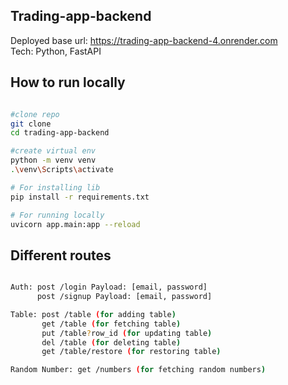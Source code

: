 ## Trading-app-backend

Deployed base url: https://trading-app-backend-4.onrender.com  
Tech: Python, FastAPI


## How to run locally

```bash

#clone repo
git clone
cd trading-app-backend

#create virtual env
python -m venv venv
.\venv\Scripts\activate

# For installing lib
pip install -r requirements.txt

# For running locally
uvicorn app.main:app --reload

```

## Different routes

```bash

Auth: post /login Payload: [email, password]
      post /signup Payload: [email, password]

Table: post /table (for adding table)
       get /table (for fetching table)
       put /table?row_id (for updating table)
       del /table (for deleting table)
       get /table/restore (for restoring table)

Random Number: get /numbers (for fetching random numbers)

